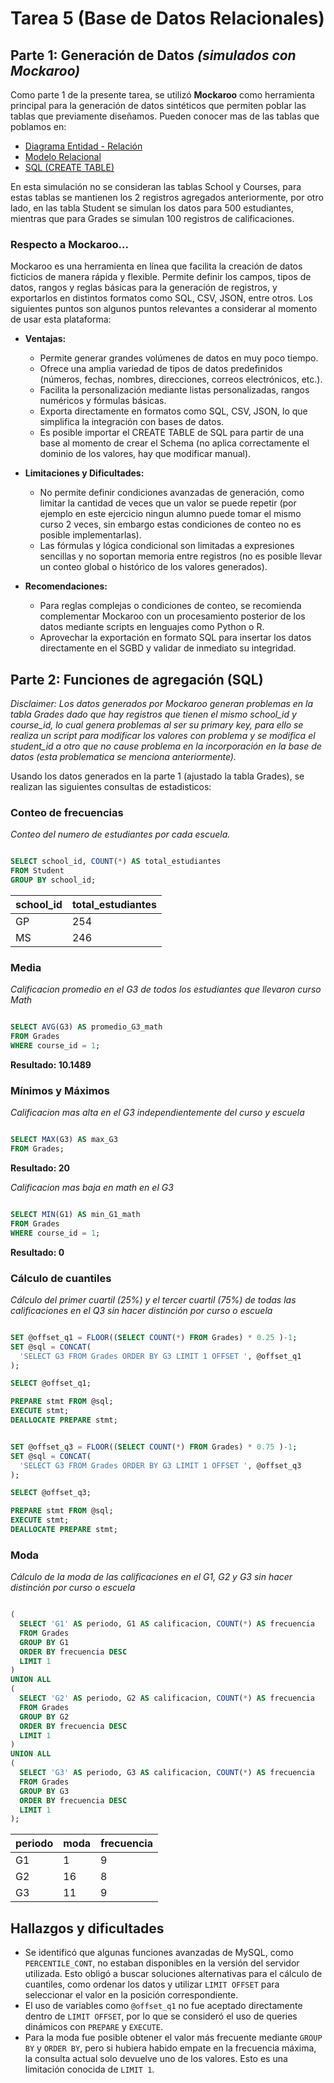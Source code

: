 # Tarea 5 (Base de Datos Relacionales)

## Parte 1: Generación de Datos *(simulados con Mockaroo)*

Como parte 1 de la presente tarea, se utilizó **Mockaroo** como herramienta principal para la generación de datos sintéticos que permiten poblar las tablas que previamente diseñamos. Pueden conocer mas de las tablas que poblamos en: 

- [Diagrama Entidad - Relación](../Tarea2/Tarea2.md)
- [Modelo Relacional](../Tarea3/Tarea3.md)
- [SQL (CREATE TABLE)](../Tarea4/Tarea4.md)

En esta simulación no se consideran las tablas School y Courses, para estas tablas se mantienen los 2 registros agregados anteriormente, por otro lado, en las tabla Student se simulan los datos para 500 estudiantes, mientras que para Grades se simulan 100 registros de calificaciones. 

### Respecto a Mockaroo...

Mockaroo es una herramienta en línea que facilita la creación de datos ficticios de manera rápida y flexible. Permite definir los campos, tipos de datos, rangos y reglas básicas para la generación de registros, y exportarlos en distintos formatos como SQL, CSV, JSON, entre otros. Los siguientes puntos son algunos puntos relevantes a considerar al momento de usar esta plataforma:

- **Ventajas:**
  - Permite generar grandes volúmenes de datos en muy poco tiempo.
  - Ofrece una amplia variedad de tipos de datos predefinidos (números, fechas, nombres, direcciones, correos electrónicos, etc.).
  - Facilita la personalización mediante listas personalizadas, rangos numéricos y fórmulas básicas.
  - Exporta directamente en formatos como SQL, CSV, JSON, lo que simplifica la integración con bases de datos.
  - Es posible importar el CREATE TABLE de SQL para partir de una base al momento de crear el Schema (no aplica correctamente el dominio de los valores, hay que modificar manual).

- **Limitaciones y Dificultades:**
  - No permite definir condiciones avanzadas de generación, como limitar la cantidad de veces que un valor se puede repetir (por ejemplo en este ejercicio ningun alumno puede tomar el mismo curso 2 veces, sin embargo estas condiciones de conteo no es posible implementarlas).
  - Las fórmulas y lógica condicional son limitadas a expresiones sencillas y no soportan memoria entre registros (no es posible llevar un conteo global o histórico de los valores generados).

- **Recomendaciones:**
  - Para reglas complejas o condiciones de conteo, se recomienda complementar Mockaroo con un procesamiento posterior de los datos mediante scripts en lenguajes como Python o R.
  - Aprovechar la exportación en formato SQL para insertar los datos directamente en el SGBD y validar de inmediato su integridad.


## Parte 2: Funciones de agregación (SQL)
  
*Disclaimer: Los datos generados por Mockaroo generan problemas en la tabla Grades dado que hay registros que tienen el mismo school_id y course_id, lo cual genera problemas al ser su primary key, para ello se realiza un script para modificar los valores con problema y se modifica el student_id a otro que no cause problema en la incorporación en la base de datos (esta problematica se menciona anteriormente).*

Usando los datos generados en la parte 1 (ajustado la tabla Grades), se realizan las siguientes consultas de estadisticos:

### Conteo de frecuencias

*Conteo del numero de estudiantes por cada escuela.*
```sql

SELECT school_id, COUNT(*) AS total_estudiantes
FROM Student
GROUP BY school_id;

```

| school_id | total_estudiantes |
|------------|-----------------|
| GP         | 254               |
| MS         | 246               |

### Media

*Calificacion promedio en el G3 de todos los estudiantes que llevaron curso Math*
```sql

SELECT AVG(G3) AS promedio_G3_math
FROM Grades
WHERE course_id = 1;

```
**Resultado: 10.1489**

### Mínimos y Máximos

*Calificacion mas alta en el G3 independientemente del curso y escuela*
```sql

SELECT MAX(G3) AS max_G3
FROM Grades;

```
**Resultado: 20**

*Calificacion mas baja en math en el G3*
```sql

SELECT MIN(G1) AS min_G1_math
FROM Grades
WHERE course_id = 1;

```
**Resultado: 0**

### Cálculo de cuantiles

*Cálculo del primer cuartil (25%) y el tercer cuartil (75%) de todas las calificaciones en el Q3 sin hacer distinción por curso o escuela*
```sql

SET @offset_q1 = FLOOR((SELECT COUNT(*) FROM Grades) * 0.25 )-1;
SET @sql = CONCAT(
  'SELECT G3 FROM Grades ORDER BY G3 LIMIT 1 OFFSET ', @offset_q1
);

SELECT @offset_q1;

PREPARE stmt FROM @sql;
EXECUTE stmt;
DEALLOCATE PREPARE stmt;


SET @offset_q3 = FLOOR((SELECT COUNT(*) FROM Grades) * 0.75 )-1;
SET @sql = CONCAT(
  'SELECT G3 FROM Grades ORDER BY G3 LIMIT 1 OFFSET ', @offset_q3
);

SELECT @offset_q3;

PREPARE stmt FROM @sql;
EXECUTE stmt;
DEALLOCATE PREPARE stmt;

```

### Moda

*Cálculo de la moda de las calificaciones en el G1, G2 y G3 sin hacer distinción por curso o escuela*
```sql

(
  SELECT 'G1' AS periodo, G1 AS calificacion, COUNT(*) AS frecuencia
  FROM Grades
  GROUP BY G1
  ORDER BY frecuencia DESC
  LIMIT 1
)
UNION ALL
(
  SELECT 'G2' AS periodo, G2 AS calificacion, COUNT(*) AS frecuencia
  FROM Grades
  GROUP BY G2
  ORDER BY frecuencia DESC
  LIMIT 1
)
UNION ALL
(
  SELECT 'G3' AS periodo, G3 AS calificacion, COUNT(*) AS frecuencia
  FROM Grades
  GROUP BY G3
  ORDER BY frecuencia DESC
  LIMIT 1
);


```

| periodo | moda | frecuencia |
|---------|--------------|------------|
| G1      | 1            | 9          |
| G2      | 16           | 8          |
| G3      | 11           | 9          |


## Hallazgos y dificultades

- Se identificó que algunas funciones avanzadas de MySQL, como `PERCENTILE_CONT`, no estaban disponibles en la versión del servidor utilizada. Esto obligó a buscar soluciones alternativas para el cálculo de cuantiles, como ordenar los datos y utilizar `LIMIT OFFSET` para seleccionar el valor en la posición correspondiente.
- El uso de variables como `@offset_q1` no fue aceptado directamente dentro de `LIMIT OFFSET`, por lo que se consideró el uso de queries dinámicos con `PREPARE` y `EXECUTE`.
- Para la moda fue posible obtener el valor más frecuente mediante `GROUP BY` y `ORDER BY`, pero si hubiera habido empate en la frecuencia máxima, la consulta actual solo devuelve uno de los valores. Esto es una limitación conocida de `LIMIT 1`.

